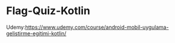 # Flag-Quiz-Kotlin
Udemy:https://www.udemy.com/course/android-mobil-uygulama-gelistirme-egitimi-kotlin/
